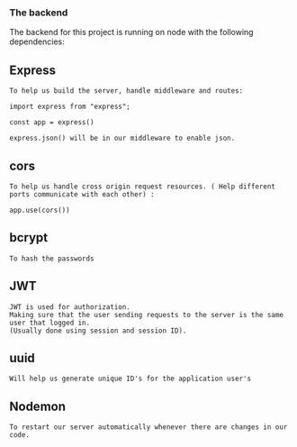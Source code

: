 ### The backend
  
  The backend for this project is running on node with the following dependencies:

  ## Express
    To help us build the server, handle middleware and routes:
    
    import express from "express";
    
    const app = express()
    
    express.json() will be in our middleware to enable json.
    
   ## cors
    To help us handle cross origin request resources. ( Help different ports communicate with each other) :
    
    app.use(cors())
        
   ## bcrypt
    To hash the passwords
    
   ## JWT
    JWT is used for authorization. 
    Making sure that the user sending requests to the server is the same user that logged in. 
    (Usually done using session and session ID).

   ## uuid
    Will help us generate unique ID's for the application user's

   ## Nodemon
    To restart our server automatically whenever there are changes in our code.

